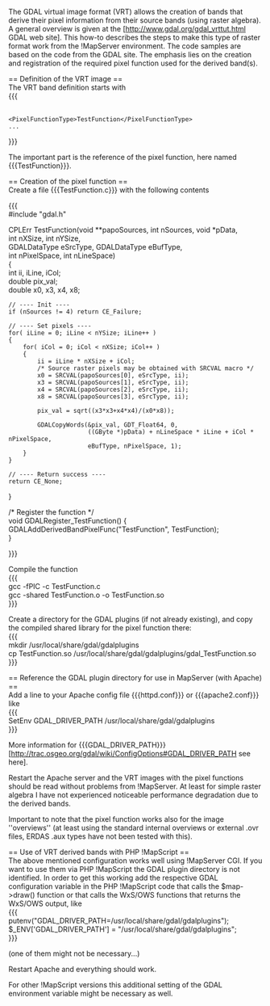 The GDAL virtual image format (VRT) allows the creation of bands that derive their pixel information from their source bands (using raster algebra). A general overview is given at the [http://www.gdal.org/gdal_vrttut.html GDAL web site]. This how-to describes the steps to make this type of raster format work from the !MapServer environment. The code samples are based on the code from the GDAL site. The emphasis lies on the creation and registration of the required pixel function used for the derived band(s).
                                                                                                                                                                                                                                                                                                                                                                                                                                                                                                                                 
== Definition of the VRT image ==                                                                                                                                                                                                                                                                                                                                                                                                                                                                                                
The VRT band definition starts with                                                                                                                                                                                                                                                                                                                                                                                                                                                                                              
{{{                                                                                                                                                                                                                                                                                                                                                                                                                                                                                                                              
<VRTDataset rasterXSize="1000" rasterYSize="1000">                                                                                                                                                                                                                                                                                                                                                                                                                                                                               
    <VRTRasterBand dataType="Float32" band="1" subClass="VRTDerivedRasterBand">                                                                                                                                                                                                                                                                                                                                                                                                                                                  
                                                                                                                                                                                                                                                                                                                                                                                                                                                                                                                                 
    <PixelFunctionType>TestFunction</PixelFunctionType>                                                                                                                                                                                                                                                                                                                                                                                                                                                                          
    ...                                                                                                                                                                                                                                                                                                                                                                                                                                                                                                                          
}}}                                                                                                                                                                                                                                                                                                                                                                                                                                                                                                                              
                                                                                                                                                                                                                                                                                                                                                                                                                                                                                                                                 
The important part is the reference of the pixel function, here named {{{TestFunction}}}.                                                                                                                                                                                                                                                                                                                                                                                                                                        
                                                                                                                                                                                                                                                                                                                                                                                                                                                                                                                                 
== Creation of the pixel function ==                                                                                                                                                                                                                                                                                                                                                                                                                                                                                             
Create a file {{{TestFunction.c}}} with the following contents                                                                                                                                                                                                                                                                                                                                                                                                                                                                   
                                                                                                                                                                                                                                                                                                                                                                                                                                                                                                                                 
{{{                                                                                                                                                                                                                                                                                                                                                                                                                                                                                                                              
#include "gdal.h"                                                                                                                                                                                                                                                                                                                                                                                                                                                                                                                
                                                                                                                                                                                                                                                                                                                                                                                                                                                                                                                                 
CPLErr TestFunction(void **papoSources, int nSources, void *pData,                                                                                                                                                                                                                                                                                                                                                                                                                                                               
                    int nXSize, int nYSize,                                                                                                                                                                                                                                                                                                                                                                                                                                                                                      
                    GDALDataType eSrcType, GDALDataType eBufType,                                                                                                                                                                                                                                                                                                                                                                                                                                                                
                    int nPixelSpace, int nLineSpace)                                                                                                                                                                                                                                                                                                                                                                                                                                                                             
{                                                                                                                                                                                                                                                                                                                                                                                                                                                                                                                                
    int ii, iLine, iCol;                                                                                                                                                                                                                                                                                                                                                                                                                                                                                                         
    double pix_val;                                                                                                                                                                                                                                                                                                                                                                                                                                                                                                              
    double x0, x3, x4, x8;                                                                                                                                                                                                                                                                                                                                                                                                                                                                                                       
                                                                                                                                                                                                                                                                                                                                                                                                                                                                                                                                 
    // ---- Init ----                                                                                                                                                                                                                                                                                                                                                                                                                                                                                                            
    if (nSources != 4) return CE_Failure;                                                                                                                                                                                                                                                                                                                                                                                                                                                                                        
                                                                                                                                                                                                                                                                                                                                                                                                                                                                                                                                 
    // ---- Set pixels ----                                                                                                                                                                                                                                                                                                                                                                                                                                                                                                      
    for( iLine = 0; iLine < nYSize; iLine++ )                                                                                                                                                                                                                                                                                                                                                                                                                                                                                    
    {                                                                                                                                                                                                                                                                                                                                                                                                                                                                                                                            
        for( iCol = 0; iCol < nXSize; iCol++ )                                                                                                                                                                                                                                                                                                                                                                                                                                                                                   
        {                                                                                                                                                                                                                                                                                                                                                                                                                                                                                                                        
            ii = iLine * nXSize + iCol;                                                                                                                                                                                                                                                                                                                                                                                                                                                                                          
            /* Source raster pixels may be obtained with SRCVAL macro */                                                                                                                                                                                                                                                                                                                                                                                                                                                         
            x0 = SRCVAL(papoSources[0], eSrcType, ii);                                                                                                                                                                                                                                                                                                                                                                                                                                                                           
            x3 = SRCVAL(papoSources[1], eSrcType, ii);                                                                                                                                                                                                                                                                                                                                                                                                                                                                           
            x4 = SRCVAL(papoSources[2], eSrcType, ii);                                                                                                                                                                                                                                                                                                                                                                                                                                                                           
            x8 = SRCVAL(papoSources[3], eSrcType, ii);                                                                                                                                                                                                                                                                                                                                                                                                                                                                           
                                                                                                                                                                                                                                                                                                                                                                                                                                                                                                                                 
            pix_val = sqrt((x3*x3+x4*x4)/(x0*x8));                                                                                                                                                                                                                                                                                                                                                                                                                                                                               
                                                                                                                                                                                                                                                                                                                                                                                                                                                                                                                                 
            GDALCopyWords(&pix_val, GDT_Float64, 0,                                                                                                                                                                                                                                                                                                                                                                                                                                                                              
                          ((GByte *)pData) + nLineSpace * iLine + iCol * nPixelSpace,                                                                                                                                                                                                                                                                                                                                                                                                                                            
                          eBufType, nPixelSpace, 1);                                                                                                                                                                                                                                                                                                                                                                                                                                                                             
        }                                                                                                                                                                                                                                                                                                                                                                                                                                                                                                                        
    }                                                                                                                                                                                                                                                                                                                                                                                                                                                                                                                            
                                                                                                                                                                                                                                                                                                                                                                                                                                                                                                                                 
    // ---- Return success ----                                                                                                                                                                                                                                                                                                                                                                                                                                                                                                  
    return CE_None;                                                                                                                                                                                                                                                                                                                                                                                                                                                                                                              
}                                                                                                                                                                                                                                                                                                                                                                                                                                                                                                                                
                                                                                                                                                                                                                                                                                                                                                                                                                                                                                                                                 
/* Register the function */                                                                                                                                                                                                                                                                                                                                                                                                                                                                                                      
void GDALRegister_TestFunction() {                                                                                                                                                                                                                                                                                                                                                                                                                                                                                               
     GDALAddDerivedBandPixelFunc("TestFunction", TestFunction);                                                                                                                                                                                                                                                                                                                                                                                                                                                                  
}                                                                                                                                                                                                                                                                                                                                                                                                                                                                                                                                
                                                                                                                                                                                                                                                                                                                                                                                                                                                                                                                                 
}}}                                                                                                                                                                                                                                                                                                                                                                                                                                                                                                                              
                                                                                                                                                                                                                                                                                                                                                                                                                                                                                                                                 
                                                                                                                                                                                                                                                                                                                                                                                                                                                                                                                                 
Compile the function                                                                                                                                                                                                                                                                                                                                                                                                                                                                                                             
{{{                                                                                                                                                                                                                                                                                                                                                                                                                                                                                                                              
gcc -fPIC -c TestFunction.c                                                                                                                                                                                                                                                                                                                                                                                                                                                                                                      
gcc -shared TestFunction.o -o TestFunction.so                                                                                                                                                                                                                                                                                                                                                                                                                                                                                    
}}}                                                                                                                                                                                                                                                                                                                                                                                                                                                                                                                              
                                                                                                                                                                                                                                                                                                                                                                                                                                                                                                                                 
Create a directory for the GDAL plugins (if not already existing), and copy the compiled shared library for the pixel function there:                                                                                                                                                                                                                                                                                                                                                                                            
{{{                                                                                                                                                                                                                                                                                                                                                                                                                                                                                                                              
mkdir /usr/local/share/gdal/gdalplugins                                                                                                                                                                                                                                                                                                                                                                                                                                                                                          
cp TestFunction.so /usr/local/share/gdal/gdalplugins/gdal_TestFunction.so                                                                                                                                                                                                                                                                                                                                                                                                                                                        
}}}                                                                                                                                                                                                                                                                                                                                                                                                                                                                                                                              
                                                                                                                                                                                                                                                                                                                                                                                                                                                                                                                                 
                                                                                                                                                                                                                                                                                                                                                                                                                                                                                                                                 
== Reference the GDAL plugin directory for use in MapServer (with Apache) ==                                                                                                                                                                                                                                                                                                                                                                                                                                                     
Add a line to your Apache config file {{{httpd.conf}}} or {{{apache2.conf}}} like                                                                                                                                                                                                                                                                                                                                                                                                                                                
{{{                                                                                                                                                                                                                                                                                                                                                                                                                                                                                                                              
   SetEnv GDAL_DRIVER_PATH /usr/local/share/gdal/gdalplugins                                                                                                                                                                                                                                                                                                                                                                                                                                                                     
}}}                                                                                                                                                                                                                                                                                                                                                                                                                                                                                                                              
                                                                                                                                                                                                                                                                                                                                                                                                                                                                                                                                 
More information for {{{GDAL_DRIVER_PATH}}} [http://trac.osgeo.org/gdal/wiki/ConfigOptions#GDAL_DRIVER_PATH see here].                                                                                                                                                                                                                                                                                                                                                                                                           
                                                                                                                                                                                                                                                                                                                                                                                                                                                                                                                                 
Restart the Apache server and the VRT images with the pixel functions should be read without problems from !MapServer. At least for simple raster algebra I have not experienced noticeable performance degradation due to the derived bands.                                                                                                                                                                                                                                                                                    
                                                                                                                                                                                                                                                                                                                                                                                                                                                                                                                                 
Important to note that the pixel function works also for the image ''overviews'' (at least using the standard internal overviews or external .ovr files, ERDAS .aux types have not been tested with this).                                                                                                                                                                                                                                                                                                                       
                                                                                                                                                                                                                                                                                                                                                                                                                                                                                                                                 
== Use of VRT derived bands with PHP !MapScript ==                                                                                                                                                                                                                                                                                                                                                                                                                                                                               
The above mentioned configuration works well using !MapServer CGI. If you want to use them via PHP !MapScript the GDAL plugin directory is not identified. In order to get this working add the respective GDAL configuration variable in the PHP !MapScript code that calls the $map->draw() function or that calls the WxS/OWS functions that returns the WxS/OWS output, like                                                                                                                                                 
{{{                                                                                                                                                                                                                                                                                                                                                                                                                                                                                                                              
putenv("GDAL_DRIVER_PATH=/usr/local/share/gdal/gdalplugins");                                                                                                                                                                                                                                                                                                                                                                                                                                                                    
$_ENV['GDAL_DRIVER_PATH'] = "/usr/local/share/gdal/gdalplugins";                                                                                                                                                                                                                                                                                                                                                                                                                                                                 
}}}                                                                                                                                                                                                                                                                                                                                                                                                                                                                                                                              
                                                                                                                                                                                                                                                                                                                                                                                                                                                                                                                                 
(one of them might not be necessary...)                                                                                                                                                                                                                                                                                                                                                                                                                                                                                          
                                                                                                                                                                                                                                                                                                                                                                                                                                                                                                                                 
Restart Apache and everything should work.                                                                                                                                                                                                                                                                                                                                                                                                                                                                                       
                                                                                                                                                                                                                                                                                                                                                                                                                                                                                                                                 
For other !MapScript versions this additional setting of the GDAL environment variable might be necessary as well.                                                                                                                                                                                                                                                                                                                                                                                                               
                                                                                                                                                                                                                                                                                                                                                                                                                                                                                                                                 
                                                                                                                                                                                                                                                                                                                                                                                                                                                                                                                                 
                                                                                                                                                                                                                                                                                                                                                                                                                                                                                                                                 
                                                                                                                                                                                                                                                                                                                                                                                                                                                                                                                                 

